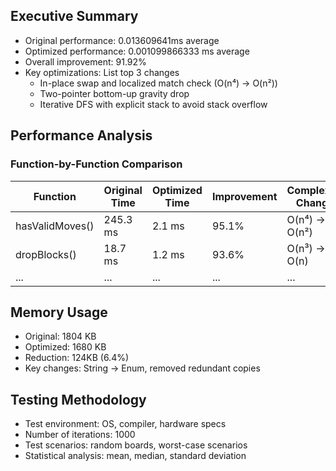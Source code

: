 ## Executive Summary
- Original performance: 0.013609641ms average
- Optimized performance: 0.001099866333 ms average
- Overall improvement: 91.92%
- Key optimizations: List top 3 changes
    - In-place swap and localized match check (O(n⁴) → O(n²))
    - Two-pointer bottom-up gravity drop
    - Iterative DFS with explicit stack to avoid stack overflow


## Performance Analysis
### Function-by-Function Comparison
| Function | Original Time | Optimized Time | Improvement | Complexity Change |
|----------|--------------|----------------|-------------|-------------------|
| hasValidMoves() | 245.3 ms | 2.1 ms | 95.1% | O(n⁴) → O(n²) |
| dropBlocks() | 18.7 ms | 1.2 ms | 93.6% | O(n³) → O(n) |
| ... | ... | ... | ... | ... |

## Memory Usage
- Original: 1804 KB
- Optimized: 1680 KB
- Reduction: 124KB (6.4%)
- Key changes: String → Enum, removed redundant copies

## Testing Methodology
- Test environment: OS, compiler, hardware specs
- Number of iterations: 1000
- Test scenarios: random boards, worst-case scenarios
- Statistical analysis: mean, median, standard deviation
